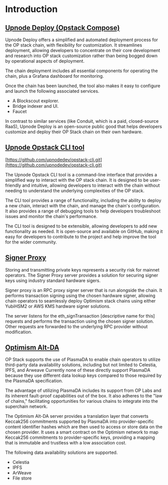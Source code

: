 # Introduction

## [Upnode Deploy (Opstack Compose)](/opstack-compose)

 Upnode Deploy offers a simplified and automated deployment process for the OP stack chain, with flexibility for customization. It streamlines deployment, allowing developers to concentrate on their core development and research into OP stack customization rather than being bogged down by operational aspects of deployment.

 The chain deployment includes all essential components for operating the chain, plus a Grafana dashboard for monitoring.

 Once the chain has been launched, the tool also makes it easy to configure and launch the following associated services.
 - A Blockscout explorer.
 - Bridge indexer and UI.
 - Faucet

 In contrast to similar services (like Conduit, which is a paid, closed-source RaaS), Upnode Deploy is an open-source public good that helps developers customize and deploy their OP Stack chain on their own hardware.


## [Upnode Opstack CLI tool](/opstack-cli)

[https://github.com/upnodedev/opstack-cli.git](https://github.com/upnodedev/opstack-cli.git)

 The Upnode Opstack CLI tool is a command-line interface that provides a simplified way to interact with the OP stack chain. It is designed to be user-friendly and intuitive, allowing developers to interact with the chain without needing to understand the underlying complexities of the OP stack.

 The CLI tool provides a range of functionality, including the ability to deploy a new chain, interact with the chain, and manage the chain's configuration. It also provides a range of debugging tools to help developers troubleshoot issues and monitor the chain's performance.

 The CLI tool is designed to be extensible, allowing developers to add new functionality as needed. It is open-source and available on GitHub, making it easy for developers to contribute to the project and help improve the tool for the wider community.

## [Signer Proxy](/signer-proxy)

 Storing and transmitting private keys represents a security risk for mainnet operators. The Signer Proxy server provides a solution for securing signer keys using industry standard hardware sigers.

 Signer proxy is an RPC proxy signer server that is run alongside the chain. It performs transaction signing using the chosen hardware signer, allowing chain operators to seamlessly deploy Optimism stack chains using either YubiHSM2 or AWS KMS hardware signer solutions.
 
 The server listens for the eth_signTransaction [descriptive name for this] requests and performs the transaction using the chosen signer solution. Other requests are forwarded to the underlying RPC provider without modification. 

## [Optimism Alt-DA](/op-alt-da)

 OP Stack supports the use of PlasmaDA to enable chain operators to utilize third-party data availability solutions, including but not limited to Celestia, IPFS, and Arweave Currently none of these directly support PlasmaDA because they use different data lookup keys compared to those required by the PlasmaDA specification.

 The advantage of utilizing PlasmaDA includes its support from OP Labs and its inherent fault-proof capabilities out of the box. It also adheres to the "law of chains," facilitating opportunities for various chains to integrate into the superchain network.

 The Optimism Alt-DA server provides a translation layer that converts Keccak256 commitments supported by PlasmaDA into provider-specific content identifier hashes which are then used to access or store data on the chosen provider. It uses a smart contract on the Optimism network to map Keccak256 commitments to provider-specific keys, providing a mapping that is immutable and trustless with a low association cost.

 The following data availability solutions are supported.
 - Celestia
 - IPFS
 - ArWeave
 - File store

